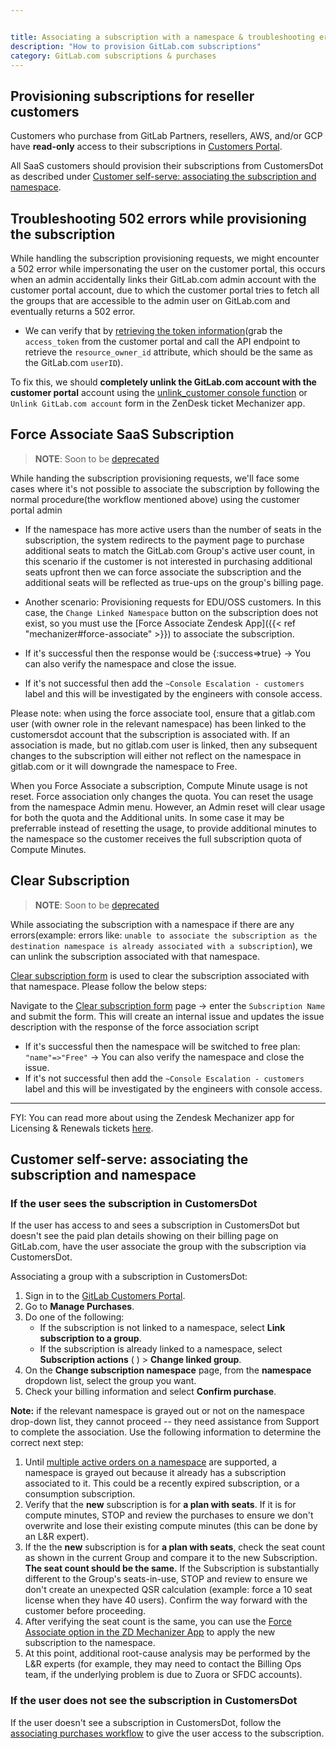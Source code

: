 ```yaml
---


title: Associating a subscription with a namespace & troubleshooting errors
description: "How to provision GitLab.com subscriptions"
category: GitLab.com subscriptions & purchases
---
```




## Provisioning subscriptions for reseller customers

Customers who purchase from GitLab Partners, resellers, AWS, and/or GCP have **read-only** access to their subscriptions in [Customers Portal](https://customers.gitlab.com/customers/sign_in).

All SaaS customers should provision their subscriptions from CustomersDot as described under [Customer self-serve: associating the subscription and namespace](/handbook/support/license-and-renewals/workflows/saas/associate_subscription_and_namespace#customer-self-serve-associating-the-subscription-and-namespace).

## Troubleshooting 502 errors while provisioning the subscription

While handling the subscription provisioning requests, we might encounter a 502 error while impersonating the user on the customer portal, this occurs when an admin accidentally links their GitLab.com admin account with the customer portal account, due to which the customer portal tries to fetch all the groups that are accessible to the admin user on GitLab.com and eventually returns a 502 error.

- We can verify that by [retrieving the token information](https://docs.gitlab.com/ee/api/oauth2.html#retrieving-the-token-information)(grab the `access_token` from the customer portal and call the API endpoint to retrieve the `resource_owner_id` attribute, which should be the same as the  GitLab.com `userID`).

To fix this, we should **completely unlink the GitLab.com account with the customer portal** account using the [unlink_customer console function](/handbook/support/license-and-renewals/workflows/customersdot/customer_console#unlink_customer) or `Unlink GitLab.com account` form in the ZenDesk ticket Mechanizer app.

## Force Associate SaaS Subscription

> <i class="fas fa-exclamation-triangle color-orange"></i> **NOTE**: Soon to be [deprecated](/handbook/support/license-and-renewals/workflows/customersdot/mechanizer#mechanizer-notice)

While handing the subscription provisioning requests, we'll face some cases where it's not possible to associate the subscription by following the normal procedure(the workflow mentioned above) using the customer portal admin

- If the namespace has more active users than the number of seats in the subscription, the system redirects to the payment page to purchase additional seats to match the GitLab.com Group's active user count, in this scenario if the customer is not interested in purchasing additional seats upfront then we can force associate the subscription and the additional seats will be reflected as true-ups on the group's billing page.

- Another scenario: Provisioning requests for EDU/OSS customers. In this case, the ```Change Linked Namespace``` button on the subscription does not exist, so you must use the [Force Associate Zendesk App]({{< ref "mechanizer#force-associate" >}}) to associate the subscription.

- If it's successful then the response would be {:success=>true} -> You can also verify the namespace and close the issue.
- If it's not successful then add the `~Console Escalation - customers` label and this will be investigated by the engineers with console access.

Please note: when using the force associate tool, ensure that a gitlab.com user (with owner role in the relevant namespace) has been linked to the customersdot account that the subscription is associated with. If an association is made, but no gitlab.com user is linked, then any subsequent changes to the subscription will either not reflect on the namespace in gitlab.com or it will downgrade the namespace to Free.

When you Force Associate a subscription, Compute Minute usage is not reset.  Force association only changes the quota.  You can reset the usage from the namespace Admin menu.  However, an Admin reset will clear usage for both the quota and the Additional units.    In some case it may be preferrable instead of resetting the usage, to provide additional minutes to the namespace so the customer receives the full subscription quota of Compute Minutes.

## Clear Subscription

> <i class="fas fa-exclamation-triangle color-orange"></i> **NOTE**: Soon to be [deprecated](/handbook/support/license-and-renewals/workflows/customersdot/mechanizer#mechanizer-notice)

While associating the subscription with a namespace if there are any errors(example: errors like: `unable to associate the subscription as the destination namespace is already associated with a subscription`), we can unlink the subscription associated with that namespace.

[Clear subscription form](https://gitlab-com.gitlab.io/support/toolbox/forms_processor/LR/clear_subscription) is used to clear the subscription associated with that namespace. Please follow the below steps:

Navigate to the [Clear subscription form](https://gitlab-com.gitlab.io/support/toolbox/forms_processor/LR/clear_subscription) page -> enter the ```Subscription Name``` and submit the form. This will create an internal issue and updates the issue description with the response of the force association script

- If it's successful then the namespace will be switched to free plan: `"name"=>"Free"` -> You can also verify the namespace and close the issue.
- If it's not successful then add the `~Console Escalation - customers` label and this will be investigated by the engineers with console access.

 ---

 FYI: You can read more about using the Zendesk Mechanizer app for Licensing & Renewals tickets [here](/handbook/support/license-and-renewals/workflows/customersdot/mechanizer).

## Customer self-serve: associating the subscription and namespace

### If the user sees the subscription in CustomersDot

If the user has access to and sees a subscription in CustomersDot but doesn't see the paid plan details showing on their billing page on GitLab.com, have the user associate the group with the subscription via CustomersDot.

Associating a group with a subscription in CustomersDot:

1. Sign in to the [GitLab Customers Portal](https://customers.gitlab.com/customers/sign_in).
1. Go to **Manage Purchases**.
1. Do one of the following:
   - If the subscription is not linked to a namespace, select **Link subscription to a group**.
   - If the subscription is already linked to a namespace, select **Subscription actions** (&nbsp;<i class="me-1 fa-solid fa-ellipsis-vertical"></i>) > **Change linked group**.
1. On the **Change subscription namespace** page, from the **namespace** dropdown list, select the group you want.
1. Check your billing information and select **Confirm purchase**.

**Note:** if the relevant namespace is grayed out or not on the namespace drop-down list, they cannot proceed -- they need assistance from Support to complete the association. Use the following information to determine the correct next step:

1. Until [multiple active orders on a namespace](https://gitlab.com/groups/gitlab-org/-/epics/9486) are supported, a namespace is grayed out because it already has a subscription associated to it. This could be a recently expired subscription, or a consumption subscription.
1. Verify that the **new** subscription is for **a plan with seats**. If it is for compute minutes, STOP and review the purchases to ensure we don't overwrite and lose their existing compute minutes (this can be done by an L&R expert).
1. If the the **new** subscription is for **a plan with seats**, check the seat count as shown in the current Group and compare it to the new Subscription. **The seat count should be the same.** If the Subscription is substantially different to the Group's seats-in-use, STOP and review to ensure we don't create an unexpected QSR calculation (example: force a 10 seat license when they have 40 users). Confirm the way forward with the customer before proceeding.
1. After verifying the seat count is the same, you can use the [Force Associate option in the ZD Mechanizer App](/handbook/support/license-and-renewals/workflows/customersdot/mechanizer#force-associate) to apply the new subscription to the namespace.
1. At this point, additional root-cause analysis may be performed by the L&R experts (for example, they may need to contact the Billing Ops team, if the underlying problem is due to Zuora or SFDC accounts).

### If the user does not see the subscription in CustomersDot

If the user doesn't see a subscription in CustomersDot,
follow the [associating purchases workflow](/handbook/support/license-and-renewals/workflows/customersdot/associating_purchases)
to give the user access to the subscription.
